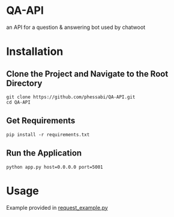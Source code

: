 # QA-API
an API for a question &amp; answering bot used by chatwoot


# Installation
## Clone the Project and Navigate to the Root Directory
```shell
git clone https://github.com/phessabi/QA-API.git
cd QA-API
```

## Get Requirements
```shell
pip install -r requirements.txt
```

## Run the Application
```shell
python app.py host=0.0.0.0 port=5001 
```

# Usage
Example provided in [request_example.py](request_example.py)